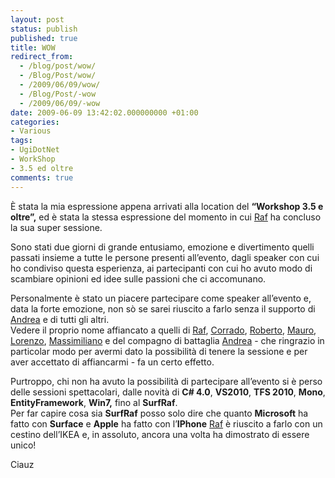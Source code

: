 ```yaml
---
layout: post
status: publish
published: true
title: WOW
redirect_from: 
  - /blog/post/wow/
  - /Blog/Post/wow/
  - /2009/06/09/wow/
  - /Blog/Post/-wow
  - /2009/06/09/-wow
date: 2009-06-09 13:42:02.000000000 +01:00
categories:
- Various
tags:
- UgiDotNet
- WorkShop
- 3.5 ed oltre
comments: true
---
```

<p>&Egrave; stata la mia espressione appena arrivati alla location del <strong>&ldquo;Workshop 3.5 e oltre&rdquo;,</strong> ed &egrave; stata la stessa espressione del momento in cui <a rel="nofollow" target="_blank" href="http://blogs.ugidotnet.org/raffaele/Default.aspx">Raf</a> ha concluso la sua super sessione.</p>
<p>Sono stati due giorni di grande entusiamo, emozione e divertimento quelli passati insieme a tutte le persone presenti all&rsquo;evento, dagli speaker con cui ho condiviso questa esperienza, ai partecipanti con cui ho avuto modo di scambiare opinioni ed idee sulle passioni che ci accomunano.</p>
<p>Personalmente &egrave; stato un piacere partecipare come speaker all&rsquo;evento e, data la forte emozione, non s&ograve; se sarei riuscito a farlo senza il supporto di <a rel="nofollow" target="_blank" href="http://blogs.ugidotnet.org/pape/Default.aspx">Andrea</a> e di tutti gli altri. <br />
Vedere il proprio nome affiancato a quelli di <a rel="nofollow" target="_blank" href="http://blogs.ugidotnet.org/raffaele/Default.aspx">Raf</a>, <a rel="nofollow" target="_blank" href="http://blogs.ugidotnet.org/corrado/Default.aspx">Corrado</a>, <a rel="nofollow" target="_blank" href="http://blogs.ugidotnet.org/RobyMes/Default.aspx">Roberto</a>, <a rel="nofollow" target="_blank" href="http://blogs.ugidotnet.org/topics/Default.aspx">Mauro</a>, <a rel="nofollow" target="_blank" href="http://www.geniodelmale.info/">Lorenzo</a>, <a rel="nofollow" target="_blank" href="http://blogs.ugidotnet.org/massi/Default.aspx">Massimiliano</a> e del compagno di battaglia <a rel="nofollow" target="_blank" href="http://blogs.ugidotnet.org/pape/Default.aspx">Andrea</a> - che ringrazio in particolar modo per avermi dato la possibilit&agrave; di tenere la sessione e per aver accettato di affiancarmi - fa un certo effetto.</p>
<p>Purtroppo, chi non ha avuto la possibilit&agrave; di partecipare all&rsquo;evento si &egrave; perso delle sessioni spettacolari, dalle novit&agrave; di <strong>C# 4.0</strong>, <strong>VS2010</strong>, <strong>TFS 2010</strong>, <strong>Mono</strong>, <strong>EntityFramework</strong>, <strong>Win7,</strong> fino al <strong>SurfRaf</strong>. <br />
Per far capire cosa sia <strong>SurfRaf</strong> posso solo dire che quanto <strong>Microsoft</strong> ha fatto con <strong>Surface</strong> e <strong>Apple</strong> ha fatto con l&rsquo;<strong>IPhone</strong> <a rel="nofollow" target="_blank" href="http://blogs.ugidotnet.org/raffaele/Default.aspx">Raf</a> &egrave; riuscito a farlo con un cestino dell&rsquo;IKEA e, in assoluto, ancora una volta ha dimostrato di essere unico!</p>
<p>Ciauz</p>

